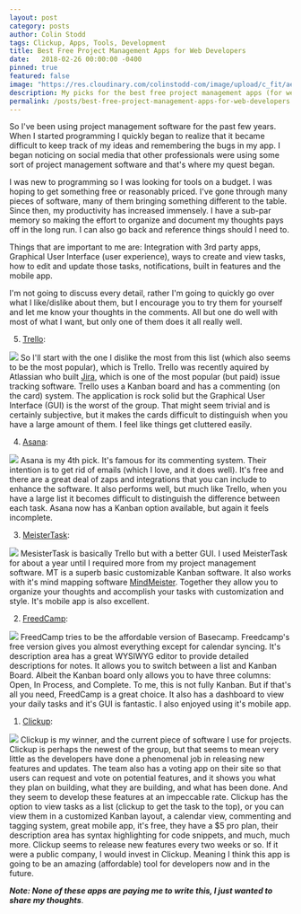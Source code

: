 ```yaml
---
layout: post
category: posts
author: Colin Stodd
tags: Clickup, Apps, Tools, Development
title: Best Free Project Management Apps for Web Developers
date:   2018-02-26 00:00:00 -0400
pinned: true
featured: false
image: "https://res.cloudinary.com/colinstodd-com/image/upload/c_fit/aevb9k5ytoxdb1lfoebf.png"
description: My picks for the best free project management apps (for web developers) in 2019.
permalink: /posts/best-free-project-management-apps-for-web-developers
---
```


So I've been using project management software for the past few years. When I started programming I quickly began to realize that it became difficult to keep track of my ideas and remembering the bugs in my app. I began noticing on social media that other professionals were using some sort of project management software and that's where my quest began.

I was new to programming so I was looking for tools on a budget. I was hoping to get something free or reasonably priced. I've gone through many pieces of software, many of them bringing something different to the table. Since then, my productivity has increased immensely. I have a sub-par memory so making the effort to organize and document my thoughts pays off in the long run. I can also go back and reference things should I need to.

Things that are important to me are: Integration with 3rd party apps, Graphical User Interface (user experience), ways to create and view tasks, how to edit and update those tasks, notifications, built in features and the mobile app.

I'm not going to discuss every detail, rather I'm going to quickly go over what I like/dislike about them, but I encourage you to try them for yourself and let me know your thoughts in the comments. All but one do well with most of what I want, but only one of them does it all really well.

5. <a href="https://trello.com/" target="_blank">Trello</a>:

<img src="https://res.cloudinary.com/colinstodd-com/image/upload/c_scale,w_500/v1521954866/Screen_Shot_2018-03-24_at_4.04.55_PM_qdgygw.png" class="image right">
So I'll start with the one I dislike the most from this list (which also seems to be the most popular), which is Trello. Trello was recently aquired by Atlassian who built <a href="https://www.atlassian.com/software/jira" target="_blank">Jira</a>, which is one of the most popular (but paid) issue tracking software. Trello uses a Kanban board and has a commenting (on the card) system. The application is rock solid but the Graphical User Interface (GUI) is the worst of the group. That might seem trivial and is certainly subjective, but it makes the cards difficult to distinguish when you have a large amount of them. I feel like things get cluttered easily.


4. <a href="https://asana.com/" target="_blank">Asana</a>:

<img src="https://res.cloudinary.com/colinstodd-com/image/upload/c_scale,w_500/v1521954864/Screen_Shot_2018-03-24_at_4.06.00_PM_owywd8.png" class="image right">
Asana is my 4th pick. It's famous for its commenting system. Their intention is to get rid of emails (which I love, and it does well). It's free and there are a great deal of zaps and integrations that you can include to enhance the software. It also performs well, but much like Trello, when you have a large list it becomes difficult to distinguish the difference between each task. Asana now has a Kanban option available, but again it feels incomplete.


3. <a href="https://meistertask.com/" target="_blank">MeisterTask</a>:

<img src="https://res.cloudinary.com/colinstodd-com/image/upload/c_scale,w_500/v1521954989/Screen_Shot_2018-03-24_at_4.03.55_PM_ao438n.png" class="image right">
MesisterTask is basically Trello but with a better GUI. I used MeisterTask for about a year until I required more from my project management software. MT is a superb basic customizable Kanban software. It also works with it's mind mapping software <a href="https://www.mindmeister.com/" target="_blank">MindMeister</a>. Together they allow you to organize your thoughts and accomplish your tasks with customization and style. It's mobile app is also excellent.

2. <a href="https://freedcamp/" target="blank">FreedCamp</a>:

<img src="https://res.cloudinary.com/colinstodd-com/image/upload/c_scale,w_500/v1521954865/Screen_Shot_2018-03-24_at_4.07.03_PM_ce3dkq.png" class="image right">
FreedCamp tries to be the affordable version of Basecamp. Freedcamp's free version gives you almost everything except for calendar syncing. It's description area has a great WYSIWYG editor to provide detailed descriptions for notes. It allows you to switch between a list and Kanban Board. Albeit the Kanban board only allows you to have three columns: Open, In Process, and Complete. To me, this is not fully Kanban. But if that's all you need, FreedCamp is a great choice. It also has a dashboard to view your daily tasks and it's GUI is fantastic. I also enjoyed using it's mobile app.


1. <a href="https://clickup.com/" target="_blank">Clickup</a>:

<img src="https://res.cloudinary.com/colinstodd-com/image/upload/c_scale,w_500/v1521954540/aevb9k5ytoxdb1lfoebf.png" class="image right">
Clickup is my winner, and the current piece of software I use for projects. Clickup is perhaps the newest of the group, but that seems to mean very little as the developers have done a phenomenal job in releasing new features and updates. The team also has a voting app on their site so that users can request and vote on potential features, and it shows you what they plan on building, what they are building, and what has been done. And they seem to develop these features at an impeccable rate. Clickup has the option to view tasks as a list (clickup to get the task to the top), or you can view them in a customized Kanban layout, a calendar view, commenting and tagging system, great mobile app, it's free, they have a $5 pro plan, their description area has syntax highlighting for code snippets, and much, much more. Clickup seems to release new features every two weeks or so. If it were a public company, I would invest in Clickup. Meaning I think this app is going to be an amazing (affordable) tool for developers now and in the future.

***Note: None of these apps are paying me to write this, I just wanted to share my thoughts***.
